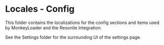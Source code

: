 Locales - Config
================

This folder contains the localizations for the config sections
and items used by MonkeyLoader and the Resonite Integration.

See the Settings folder for the surrounding UI of the settings page.